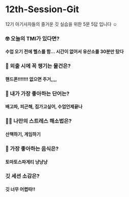 # 12th-Session-Git
12기 아기사자들의 즐거운 깃 실습을 위한 5문 5답 입니다 ☺️

### 🤓 오늘의 TMI가 있다면?
#### 수업 오기 전에 헬스를 함... 시간이 없어서 유산소를 30분만 탔다

### 🎒 외출 시에 꼭 챙기는 물건은?
#### 핸드폰!!!!!!! 없으면 주거,,,,

### 🤙 내가 가장 좋아하는 단어는?
#### 배고파, 피곤해, 집가고싶어, 수업언제끝나

### 🧘‍♀️ 나만의 스트레스 해소법은?
#### 산책하기, 게임하기

### 🍧 가장 좋아하는 음식은?
#### 토마토스파게티 냥냥냥 

### 깃 세션 소감은?
#### 깃 너무 어렵따!!
